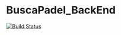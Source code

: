 # BuscaPadel_BackEnd

[![Build Status](https://api.travis-ci.org/UNIZAR-30248-2017-BUSCAPADEL/BuscaPadel_BackEnd.svg?branch=master)](https://travis-ci.org/UNIZAR-30248-2017-BUSCAPADEL/BuscaPadel_BackEnd)

